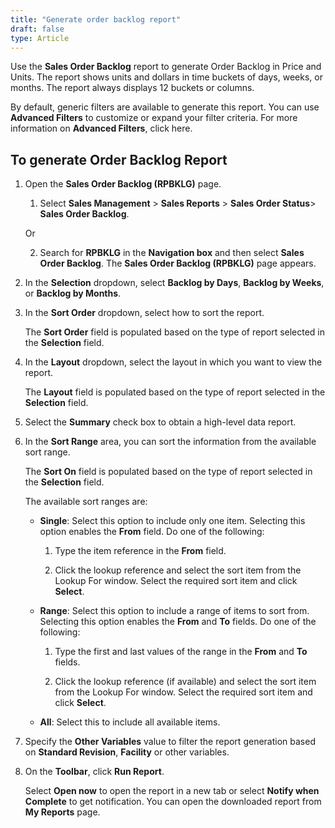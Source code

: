 ```yaml
---
title: "Generate order backlog report"
draft: false
type: Article
---
```


Use the **Sales Order Backlog** report to generate Order Backlog in Price and Units. The report shows units and dollars in time buckets of days, weeks, or months. The report always displays 12 buckets or columns.

By default, generic filters are available to generate this report. You can use **Advanced Filters** to customize or expand your filter criteria. For more information on **Advanced Filters**, click here.

## To generate Order Backlog Report

1. Open the **Sales Order Backlog (RPBKLG)** page.

    1. Select **Sales Management** > **Sales Reports** > **Sales Order Status**> **Sales Order Backlog**.

    Or

    2. Search for **RPBKLG** in the **Navigation box** and then select **Sales Order Backlog**.
    The **Sales Order Backlog (RPBKLG)** page appears.

2. In the **Selection** dropdown, select **Backlog by Days**, **Backlog by Weeks**, or **Backlog by Months**.

3. In the **Sort Order** dropdown, select how to sort the report.

    The **Sort Order** field is populated based on the type of report selected in the **Selection** field.

4. In the **Layout** dropdown, select the layout in which you want to view the report.

    The **Layout** field is populated based on the type of report selected in the **Selection** field.

5. Select the **Summary** check box to obtain a high-level data report.

6. In the **Sort Range** area, you can sort the information from the available sort range.

    The **Sort On** field is populated based on the type of report selected in the **Selection** field.

    The available sort ranges are:

    - **Single**: Select this option to include only one item. Selecting this option enables the **From** field. Do one of the following:

        1. Type the item reference in the **From** field.

        2. Click the lookup reference and select the sort item from the Lookup For window. Select the required sort item and click **Select**.

    - **Range**: Select this option to include a range of items to sort from. Selecting this option enables the **From** and **To** fields. Do one of the following:

        1. Type the first and last values of the range in the **From** and **To** fields.

        2. Click the lookup reference (if available) and select the sort item from the Lookup For window. Select the required sort item and click **Select**.

    - **All**: Select this to include all available items.

7. Specify the **Other Variables** value to filter the report generation based on **Standard Revision**, **Facility** or other variables.

8. On the **Toolbar**, click **Run Report**.

    Select **Open now** to open the report in a new tab or select **Notify when Complete** to get notification. You can open the downloaded report from **My Reports** page.

​